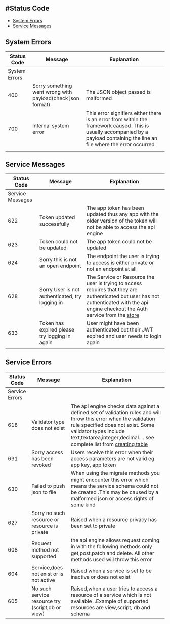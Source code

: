 ## #Status Code

- [System Errors](#system-errors)
- [Service Messages](#service-messages)


<a name="system-errors"></a>
## System Errors
| Status Code   | Message                                                    | Explanation                                                                                                                                                                     |
|---------------|------------------------------------------------------------|---------------------------------------------------------------------------------------------------------------------------------------------------------------------------------|
| System Errors |                                                            |                                                                                                                                                                                 |
| 400           | Sorry something went wrong with payload(check json format) | The JSON object passed is malformed                                                                                                                                             |
| 700           | Internal system error                                      | This error signifiers either there is an error from within the framework caused .This is usually accompanied by a payload containing the line an file where the error occurred  |
|               |                                                            |                                                                                                                                                                                 |

<a name="service-messages"></a>
## Service Messages

| Status Code      | Message                                         | Explanation                                                                                                                                                                                                |
|------------------|-------------------------------------------------|------------------------------------------------------------------------------------------------------------------------------------------------------------------------------------------------------------|
| Service Messages |                                                 |                                                                                                                                                                                                            |
| 622              | Token updated successfully                      | The app token has been updated thus any app with the older version of the token will not be able to access the api engine                                                                                  |
| 623              | Token could not be updated                      | The app token could not be updated                                                                                                                                                                         |
| 624              | Sorry this is not an open endpoint              | The endpoint the user is trying to access is either private or not an endpoint at all                                                                                                                      |
| 628              | Sorry User is not authenticated, try logging in | The Service or Resource the user is trying to access requires that they are authenticated but user has not  authenticated with the api engine checkout the Auth service from the [store](store.devless.io) |
| 633              | Token has expired please try logging in again   | User might have been authenticated but their JWT expired and user needs to login again                                                                                                                     |
|                  |                                                 |                                                                                                                                                                                                            |



<a name="service-errors"></a>
## Service Errors

| Status Code    | Message                                          | Explanation                                                                                                                                                                                                                                                                                                             |
|----------------|--------------------------------------------------|-------------------------------------------------------------------------------------------------------------------------------------------------------------------------------------------------------------------------------------------------------------------------------------------------------------------------|
| Service Errors |                                                  |                                                                                                                                                                                                                                                                                                                         |
| 618            | Validator type does not exist                    | The api engine checks data against a defined set of validation rules and will throw this error when the validation rule specified does not exist. Some validator types include text,textarea,integer,decimal.... see complete list from [creating table](http://docs.devless.io/docs/0.1/api-engine#Creating-the-table) |
| 631            | Sorry access has been revoked                    | Users receive this error when their access parameters are not valid eg app key, app token                                                                                                                                                                                                                               |
| 630            | Failed to push json to file                      | When using the migrate methods you might encounter this error which means the service schema could not be created .This may be caused by a malformed json or access rights of some kind                                                                                                                                 |
| 627            | Sorry no such resource or resource is private    | Raised when a resource privacy has been set to private                                                                                                                                                                                                                                                                  |
| 608            | Request method not supported                     | the api engine allows request coming in with the following methods only get,post,patch and delete. All other methods used will throw this error                                                                                                                                                                         |
| 604            | Service,does not exist or is not active          | Raised when a service is set to be inactive or does not exist                                                                                                                                                                                                                                                           |
| 605            | No such service resource try (script,db or view) | Raised,when a user tries to access a resource of a service which is not available ..Example of supported resources are view,script, db and schema                                                                                                                                                                       |
